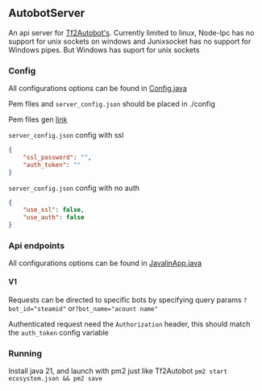 ## AutobotServer

An api server for [Tf2Autobot's](https://github.com/TF2Autobot/tf2autobot).
Currently limited to linux, Node-Ipc has no support for unix sockets on windows and Junixsocket has no support for
Windows pipes. But Windows has suport for unix sockets

### Config

All configurations options can be found
in [Config.java](https://github.com/Srdjan-V/tf2autobot-server/blob/master/src/main/java/io/github/srdjanv/autobotserver/Config.java)

Pem files and `server_config.json` should be placed in ./config

Pem files gen [link](https://javalin.io/tutorials/javalin-ssl-tutorial#generating-a-self-signed-certificate)

`server_config.json` config with ssl

```json
{
	"ssl_password": "",
	"auth_token": ""
}
```

`server_config.json` config with no auth

```json
{
	"use_ssl": false,
	"use_auth": false
}
```

### Api endpoints

All configurations options can be found
in [JavalinApp.java](https://github.com/Srdjan-V/tf2autobot-server/blob/master/src/main/java/io/github/srdjanv/autobotserver/javalin/JavalinApp.java)

#### V1

Requests can be directed to specific bots by specifying query params `?bot_id="steamid"` or`?bot_name="acount name"`

Authenticated request need the `Authorization` header, this should match the `auth_token` config variable

### Running

Install java 21, and launch with pm2 just like Tf2Autobot `pm2 start ecosystem.json && pm2 save`